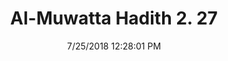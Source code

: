 ---
title        : "Al-Muwatta Hadith 2. 27"
date         : 7/25/2018 12:28:01 PM
draft        : false
type         : "hadith"
layout       : "hadith"
BookCode     : "AMH"
VolumeNumber : "2"
HadithNumber : "27"
categories  :  ["Purity - Discontinuing Doing Wudu on Account of Eating Cooked Food"]
---